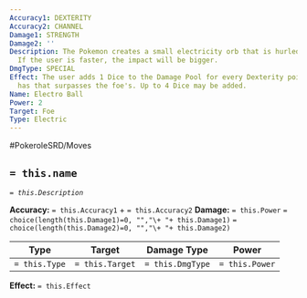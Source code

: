 ```yaml
---
Accuracy1: DEXTERITY
Accuracy2: CHANNEL
Damage1: STRENGTH
Damage2: ''
Description: The Pokemon creates a small electricity orb that is hurled at the target.
  If the user is faster, the impact will be bigger.
DmgType: SPECIAL
Effect: The user adds 1 Dice to the Damage Pool for every Dexterity point the User
  has that surpasses the foe's. Up to 4 Dice may be added.
Name: Electro Ball
Power: 2
Target: Foe
Type: Electric
---
```


#PokeroleSRD/Moves

## `= this.name` 
*`= this.Description`*

**Accuracy:** `= this.Accuracy1` + `= this.Accuracy2`
**Damage:** `= this.Power` `= choice(length(this.Damage1)=0, "","\+ "+ this.Damage1)` `= choice(length(this.Damage2)=0, "","\+ "+ this.Damage2)`

| Type          | Target          | Damage Type          | Power          |
| ------------- | --------------- | ---------------- | -------------- |
| `= this.Type` | `= this.Target` | `= this.DmgType` | `= this.Power` | 

**Effect:** `= this.Effect`